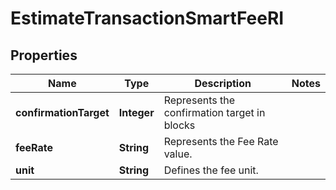 

# EstimateTransactionSmartFeeRI


## Properties

| Name | Type | Description | Notes |
|------------ | ------------- | ------------- | -------------|
|**confirmationTarget** | **Integer** | Represents the confirmation target in blocks |  |
|**feeRate** | **String** | Represents the Fee Rate value. |  |
|**unit** | **String** | Defines the fee unit. |  |




